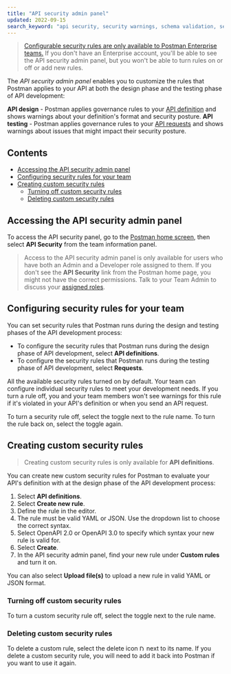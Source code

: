 ```yaml
---
title: "API security admin panel"
updated: 2022-09-15
search_keyword: "api security, security warnings, schema validation, security validation, api security audit, api security scan, api schema vulnerabilities, security audit"
---
```


> [Configurable security rules are only available to Postman Enterprise teams.](https://www.postman.com/pricing) If you don't have an Enterprise account, you'll be able to see the API security admin panel, but you won't be able to turn rules on or off or add new rules.

The _API security admin panel_ enables you to customize the rules that Postman applies to your API at both the design phase and the testing phase of API development:

**API design** - Postman applies governance rules to your [API definition](/docs/designing-and-developing-your-api/defining-an-api/) and shows warnings about your definition's format and security posture.
**API testing** - Postman applies governance rules to your [API requests](https://learning.postman.com/docs/api-governance/api-testing/api-testing-warnings/) and shows warnings about issues that might impact their security posture.

<!-- TODO: screenshot -->

## Contents

* [Accessing the API security admin panel](#accessing-the-api-security-admin-panel)
* [Configuring security rules for your team](#configuring-security-rules-for-your-team)
* [Creating custom security rules](#creating-custom-security-rules)
    * [Turning off custom security rules](#turning-off-custom-security-rules)
    * [Deleting custom security rules](#deleting-custom-security-rules)

## Accessing the API security admin panel

To access the API security panel, go to the [Postman home screen](https://go.postman.co/), then select **API Security** from the team information panel.

> Access to the API security admin panel is only available for users who have both an Admin and a Developer role assigned to them. If you don't see the **API Security** link from the Postman home page, you might not have the correct permissions. Talk to your Team Admin to discuss your [assigned roles](/docs/collaborating-in-postman/roles-and-permissions/).

## Configuring security rules for your team

You can set security rules that Postman runs during the design and testing phases of the API development process:

* To configure the security rules that Postman runs during the design phase of API development, select **API definitions**.
* To configure the security rules that Postman runs during the testing phase of API development, select **Requests**.

<!-- TODO: screenshot -->

All the available security rules turned on by default. Your team can configure individual security rules to meet your development needs. If you turn a rule off, you and your team members won't see warnings for this rule if it's violated in your API's definition or when you send an API request.

To turn a security rule off, select the toggle next to the rule name. To turn the rule back on, select the toggle again.

<!-- TODO: screenshot -->

## Creating custom security rules

> Creating custom security rules is only available for **API definitions**.

You can create new custom security rules for Postman to evaluate your API's definition with at the design phase of the API development process:

1. Select **API definitions**.
1. Select **Create new rule**.
1. Define the rule in the editor.
    <!-- TODO: screenshot -->
1. The rule must be valid YAML or JSON. Use the dropdown list to choose the correct syntax.
1. Select OpenAPI 2.0 or OpenAPI 3.0 to specify which syntax your new rule is valid for.
1. Select **Create**.
1. In the API security admin panel, find your new rule under **Custom rules** and turn it on.

<!-- TODO: screenshot -->

You can also select **Upload file(s)** to upload a new rule in valid YAML or JSON format.

### Turning off custom security rules

To turn a custom security rule off, select the toggle next to the rule name.

### Deleting custom security rules

To delete a custom rule, select the delete icon <img alt="Delete icon" src="https://assets.postman.com/postman-docs/icon-delete-v9.jpg#icon" width="12px"> next to its name. If you delete a custom security rule, you will need to add it back into Postman if you want to use it again.
